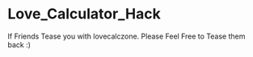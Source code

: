 # Love_Calculator_Hack
 If Friends Tease you with lovecalczone. Please Feel Free to Tease them back :)
